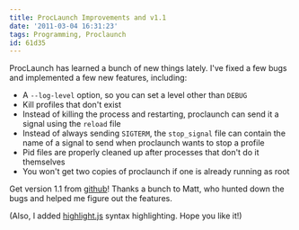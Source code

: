 ```yaml
---
title: ProcLaunch Improvements and v1.1
date: '2011-03-04 16:31:23'
tags: Programming, Proclaunch
id: 61d35
---
```


ProcLaunch has learned a bunch of new things lately. I've fixed a few bugs and implemented a few new features, including:

 * A `--log-level` option, so you can set a level other than `DEBUG`
 * Kill profiles that don't exist
 * Instead of killing the process and restarting, proclaunch can send it a signal using the `reload` file
 * Instead of always sending `SIGTERM`, the `stop_signal` file can contain the name of a signal to send when proclaunch wants to stop a profile
 * Pid files are properly cleaned up after processes that don't do it themselves
 * You won't get two copies of proclaunch if one is already running as root

Get version 1.1 from [github][proclaunch]! Thanks a bunch to Matt, who hunted down the bugs and helped me figure out the features.

(Also, I added [highlight.js][] syntax highlighting. Hope you like it!)

[proclaunch]:   http://github.com/peterkeen/proclaunch
[highlight.js]: http://softwaremaniacs.org/soft/highlight/en/
